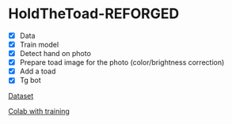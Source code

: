 # HoldTheToad-REFORGED

- [x] Data
- [x] Train model
- [x] Detect hand on photo
- [x] Prepare toad image for the photo (color/brightness correction)
- [x] Add a toad
- [x] Tg bot

[Dataset](https://github.com/SubhiH/HandsDataset)

[Colab with training](https://colab.research.google.com/drive/15qtcSWtzulIz2ghbpqX-wKo9bea9CcRK?usp=sharing)